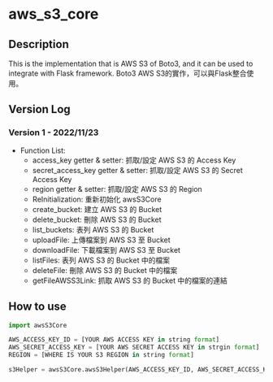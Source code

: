 # aws_s3_core
## Description
This is the implementation that is AWS S3 of Boto3, and it can be used to integrate with Flask framework. 
Boto3 AWS S3的實作，可以與Flask整合使用。 

## Version Log
### Version 1 - 2022/11/23 
* Function List: 
  * access_key getter & setter: 抓取/設定 AWS S3 的 Access Key 
  * secret_access_key getter & setter: 抓取/設定 AWS S3 的 Secret Access Key  
  * region getter & setter: 抓取/設定 AWS S3 的 Region  
  * ReInitialization: 重新初始化 awsS3Core  
  * create_bucket: 建立 AWS S3 的 Bucket  
  * delete_bucket: 刪除 AWS S3 的 Bucket  
  * list_buckets: 表列 AWS S3 的 Bucket  
  * uploadFile: 上傳檔案到 AWS S3 至 Bucket   
  * downloadFile: 下載檔案到 AWS S3 至 Bucket  
  * listFiles: 表列 AWS S3 的 Bucket 中的檔案  
  * deleteFile: 刪除 AWS S3 的 Bucket 中的檔案  
  * getFileAWSS3Link: 抓取 AWS S3 的 Bucket 中的檔案的連結  

## How to use
```python
import awsS3Core

AWS_ACCESS_KEY_ID = [YOUR AWS ACCESS KEY in string format]
AWS_SECRET_ACCESS_KEY = [YOUR AWS SECRET ACCESS KEY in strgin format]
REGION = [WHERE IS YOUR S3 REGION in string format]

s3Helper = awsS3Core.awsS3Helper(AWS_ACCESS_KEY_ID, AWS_SECRET_ACCESS_KEY, REGION)
```